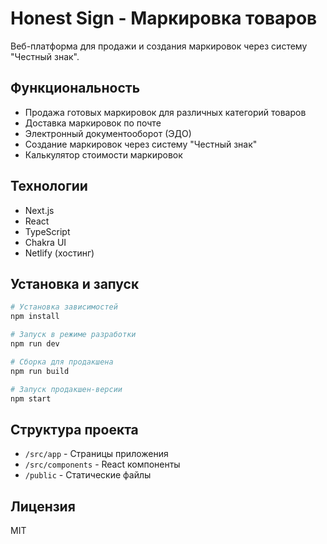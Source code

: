 # Honest Sign - Маркировка товаров

Веб-платформа для продажи и создания маркировок через систему "Честный знак".

## Функциональность

- Продажа готовых маркировок для различных категорий товаров
- Доставка маркировок по почте
- Электронный документооборот (ЭДО)
- Создание маркировок через систему "Честный знак"
- Калькулятор стоимости маркировок

## Технологии

- Next.js
- React
- TypeScript
- Chakra UI
- Netlify (хостинг)

## Установка и запуск

```bash
# Установка зависимостей
npm install

# Запуск в режиме разработки
npm run dev

# Сборка для продакшена
npm run build

# Запуск продакшен-версии
npm start
```

## Структура проекта

- `/src/app` - Страницы приложения
- `/src/components` - React компоненты
- `/public` - Статические файлы

## Лицензия

MIT 